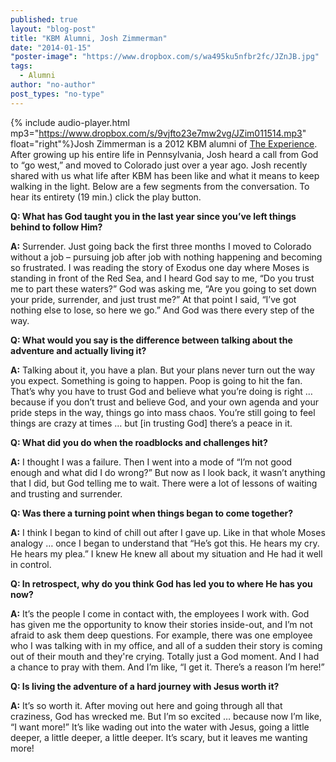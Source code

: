 ```yaml
---
published: true
layout: "blog-post"
title: "KBM Alumni, Josh Zimmerman"
date: "2014-01-15"
"poster-image": "https://www.dropbox.com/s/wa495ku5nfbr2fc/JZnJB.jpg"
tags: 
  - Alumni
author: "no-author"
post_types: "no-type"
---
```


{% include audio-player.html mp3="https://www.dropbox.com/s/9vjfto23e7mw2vg/JZim011514.mp3" float="right"%}Josh Zimmerman is a 2012 KBM alumni of [The Experience](http://www.kbm.org/training/theexperience/).  After growing up his entire life in Pennsylvania, Josh heard a call from God to “go west,” and moved to Colorado just over a year ago.  Josh recently shared with us what life after KBM has been like and what it means to keep walking in the light.  Below are a few segments from the conversation.  To hear its entirety (19 min.) click the play button.

**Q: What has God taught you in the last year since you’ve left things behind to follow Him?**

**A:** Surrender.  Just going back the first three months I moved to Colorado without a job – pursuing job after job with nothing happening and becoming so frustrated.  I was reading the story of Exodus one day where Moses is standing in front of the Red Sea, and I heard God say to me, “Do you trust me to part these waters?”   God was asking me, “Are you going to set down your pride, surrender, and just trust me?”  At that point I said, “I’ve got nothing else to lose, so here we go.”  And God was there every step of the way. 

**Q: What would you say is the difference between talking about the adventure and actually living it?**

**A:** Talking about it, you have a plan.  But your plans never turn out the way you expect. Something is going to happen.  Poop is going to hit the fan.  That’s why you have to trust God and believe what you’re doing is right … because if you don’t trust and believe God, and your own agenda and your pride steps in the way, things go into mass chaos.  You’re still going to feel things are crazy at times … but [in trusting God] there’s a peace in it.

**Q: What did you do when the roadblocks and challenges hit?**

**A:**  I thought I was a failure.  Then I went into a mode of “I’m not good enough and what did I do wrong?”  But now as I look back, it wasn’t anything that I did, but God telling me to wait.  There were a lot of lessons of waiting and trusting and surrender.

**Q: Was there a turning point when things began to come together?**

**A:** I think I began to kind of chill out after I gave up.  Like in that whole Moses analogy … once I began to understand that “He’s got this. He hears my cry. He hears my plea.”  I knew He knew all about my situation and He had it well in control.  

**Q: In retrospect, why do you think God has led you to where He has you now?**

**A:** It’s the people I come in contact with, the employees I work with.  God has given me the opportunity to know their stories inside-out, and I’m not afraid to ask them deep questions.  For example, there was one employee who I was talking with in my office, and all of a sudden their story is coming out of their mouth and they're crying.  Totally just a God moment.  And I had a chance to pray with them.  And I’m like, “I get it. There’s a reason I’m here!”

**Q: Is living the adventure of a hard journey with Jesus worth it?**

**A:** It’s so worth it.  After moving out here and going through all that craziness, God has wrecked me.  But I’m so excited … because now I’m like, “I want more!”  It’s like wading out into the water with Jesus, going a little deeper, a little deeper, a little deeper.  It’s scary, but it leaves me wanting more!